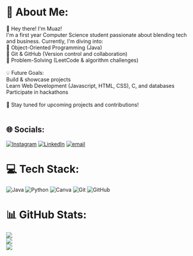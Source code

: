 # 💫 About Me:
👋 Hey there! I'm Muaz!<br>I'm a first year Computer Science student passionate about blending tech and business. Currently, I'm diving into:<br>🔹 Object-Oriented Programming (Java)<br>🔹 Git & GitHub (Version control and collaboration)<br>🔹 Problem-Solving (LeetCode & algorithm challenges)<br><br>💡 Future Goals:<br>Build & showcase projects<br>Learn Web Development (Javascript, HTML, CSS), C, and databases<br>Participate in hackathons<br><br>📌 Stay tuned for upcoming projects and contributions!<br><br>


## 🌐 Socials:
[![Instagram](https://img.shields.io/badge/Instagram-%23E4405F.svg?logo=Instagram&logoColor=white)](http://www.instagram.com/muaz.shaikh) [![LinkedIn](https://img.shields.io/badge/LinkedIn-%230077B5.svg?logo=linkedin&logoColor=white)](https://www.linkedin.com/in/muaz-shaikhh/) [![email](https://img.shields.io/badge/Email-D14836?logo=gmail&logoColor=white)](mailto:muazshaikh11@gmail.com) 

# 💻 Tech Stack:
![Java](https://img.shields.io/badge/java-%23ED8B00.svg?style=for-the-badge&logo=openjdk&logoColor=white) ![Python](https://img.shields.io/badge/python-3670A0?style=for-the-badge&logo=python&logoColor=ffdd54) ![Canva](https://img.shields.io/badge/Canva-%2300C4CC.svg?style=for-the-badge&logo=Canva&logoColor=white) ![Git](https://img.shields.io/badge/git-%23F05033.svg?style=for-the-badge&logo=git&logoColor=white) ![GitHub](https://img.shields.io/badge/github-%23121011.svg?style=for-the-badge&logo=github&logoColor=white)
# 📊 GitHub Stats:
![](https://github-readme-stats.vercel.app/api?username=muazshaikhh&theme=midnight-purple&hide_border=false&include_all_commits=true&count_private=true)<br/>
![](https://github-readme-streak-stats.herokuapp.com/?user=muazshaikhh&theme=midnight-purple&hide_border=false)<br/>
![](https://github-readme-stats.vercel.app/api/top-langs/?username=muazshaikhh&theme=midnight-purple&hide_border=false&include_all_commits=true&count_private=true&layout=compact)

<!-- Proudly created with GPRM ( https://gprm.itsvg.in ) -->
